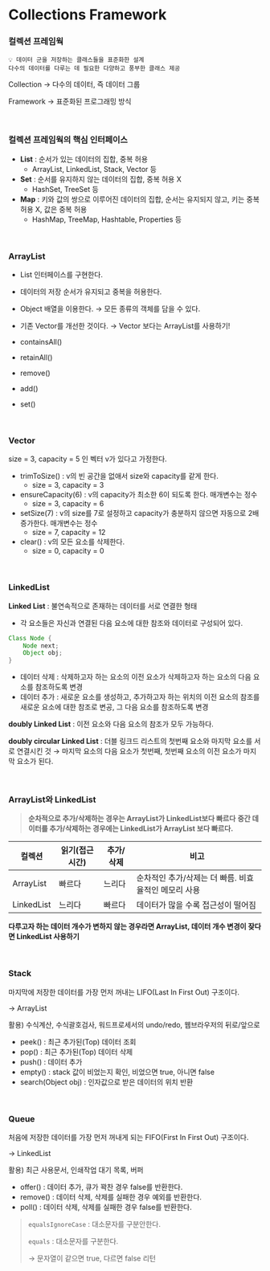 # Collections Framework

### 컬렉션 프레임웍

```
💡 데이터 군을 저장하는 클래스들을 표준화한 설계
다수의 데이터를 다루는 데 필요한 다양하고 풍부한 클래스 제공 
```

Collection → 다수의 데이터, 즉 데이터 그룹 

Framework → 표준화된 프로그래밍 방식


<br>


### 컬렉션 프레임웍의 핵심 인터페이스

- **List** : 순서가 있는 데이터의 집합, 중복 허용
    - ArrayList, LinkedList, Stack, Vector 등
- **Set** : 순서를 유지하지 않는 데이터의 집합, 중복 허용 X
    - HashSet, TreeSet 등
- **Map** : 키와 값의 쌍으로 이루어진 데이터의 집합, 순서는 유지되지 않고, 키는 중복 허용 X, 값은 중복 허용
    - HashMap, TreeMap, Hashtable, Properties 등

<br>

### ArrayList

- List 인터페이스를 구현한다.
- 데이터의 저장 순서가 유지되고 중복을 허용한다.
- Object 배열을 이용한다. → 모든 종류의 객체를 담을 수 있다.
- 기존 Vector를 개선한 것이다. → Vector 보다는 ArrayList를 사용하기!

- containsAll()
- retainAll()
- remove()
- add()
- set()

<br>

### Vector

size = 3, capacity = 5 인 벡터 v가 있다고 가정한다.

- trimToSize() : v의 빈 공간을 없애서 size와 capacity를 같게 한다.
    - size = 3, capacity = 3
- ensureCapacity(6) : v의 capacity가 최소한 6이 되도록 한다.  매개변수는 정수
    - size = 3, capacity = 6
- setSize(7) : v의 size를 7로 설정하고 capacity가 충분하지 않으면 자동으로 2배 증가한다. 매개변수는 정수
    - size = 7, capacity = 12
- clear() : v의 모든 요소를 삭제한다.
    - size =  0, capacity = 0


<br>


### LinkedList

**Linked List** : 불연속적으로 존재하는 데이터를 서로 연결한 형태

- 각 요소들은 자신과 연결된 다음 요소에 대한 참조와 데이터로 구성되어 있다.

```java
Class Node {
	Node next;
	Object obj;
}
```

- 데이터 삭제 : 삭제하고자 하는 요소의 이전 요소가 삭제하고자 하는 요소의 다음 요소를 참조하도록 변경
- 데이터 추가 : 새로운 요소를 생성하고, 추가하고자 하는 위치의 이전 요소의 참조를 새로운 요소에 대한 참조로 변공, 그 다음 요소를 참조하도록 변경

**doubly Linked List** : 이전 요소와 다음 요소의 참조가 모두 가능하다.

**doubly circular Linked List** : 더블 링크드 리스트의 첫번째 요소와 마지막 요소를 서로 연결시킨 것 → 마지막 요소의 다음 요소가 첫번째, 첫번째 요소의 이전 요소가 마지막 요소가 된다.


<br>


### ArrayList와 LinkedList

> **순차적으로 추가/삭제하는 경우는 ArrayList가 LinkedList보다 빠르다**
> **중간 데이터를 추가/삭제하는 경우에는 LinkedList가 ArrayList 보다 빠르다.**
> 

| 컬렉션 | 읽기(접근시간) | 추가/삭제 | 비고 |
| --- | --- | --- | --- |
| ArrayList | 빠르다 | 느리다 | 순차적인 추가/삭제는 더 빠름. 비효율적인 메모리 사용 |
| LinkedList | 느리다 | 빠르다 | 데이터가 많을 수록 접근성이 떨어짐 |

**다루고자 하는 데이터 개수가 변하지 않는 경우라면 ArrayList,  데이터 개수 변경이 잦다면 LinkedList 사용하기**


<br>


### Stack

마지막에 저장한 데이터를 가장 먼저 꺼내는 LIFO(Last In First Out) 구조이다.

→ ArrayList

활용) 수식계산, 수식괄호검사, 워드프로세서의 undo/redo, 웹브라우저의 뒤로/앞으로

- peek() : 최근 추가된(Top) 데이터 조회
- pop() : 최근 추가된(Top) 데이터 삭제
- push() : 데이터 추가
- empty() : stack 값이 비었는지 확인, 비었으면 true, 아니면 false
- search(Object obj) : 인자값으로 받은 데이터의 위치 반환


<br>


### Queue

처음에 저장한 데이터를 가장 먼저 꺼내게 되는 FIFO(First In First Out) 구조이다.

→ LinkedList

활용) 최근 사용문서, 인쇄작업 대기 목록, 버퍼

- offer() : 데이터 추가, 큐가 꽉찬 경우 false를 반환한다.
- remove() : 데이터 삭제, 삭제를 실패한 경우 예외를 반환한다.
- poll() : 데이터 삭제, 삭제를 실패한 경우 false를 반환한다.

> `equalsIgnoreCase` : 대소문자를 구분안한다.
> 
> `equals` : 대소문자를 구분한다.
> 
> → 문자열이 같으면 true, 다르면 false 리턴
